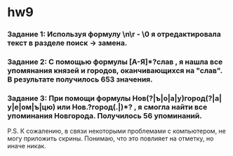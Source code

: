 # hw9
### Задание 1: Используя формулу \n\r - \0 я отредактировала текст в разделе поиск -> замена.
### Задание 2: С помощью формулы  [А-Я]*?слав , я нашла все упомянания князей и городов, оканчивающихся на "слав". В результате получилось 653 значения.
### Задание 3: При помощи формулы Нов(?|ъ|о|а|у)город(?|а|у|е|ом|ъ|цю) или Нов.?город(.|)*? , я смогла найти все упоминания Новгорода. Получилось 56 упоминаний.
P.S. К сожалению, в связи некоторыми проблемами с компьютером, не могу приложить скрины. Понимаю, что это повлияет на отметку, но иначе никак.

